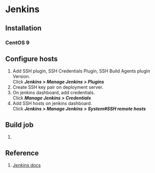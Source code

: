 # Jenkins

## Installation
### CentOS 9

## Configure hosts
1. Add SSH plugin, SSH Credentials Plugin, SSH Build Agents plugin Version.  
   Click ***Jenkins > Manage Jenkins > Plugins***  
2. Create SSH key pair on deployment server.  
3. On jenkins dashboard, add credentials.  
   Click ***Manage Jenkins > Credentials***
4. Add SSH hosts on jenkins dashboard.  
   Click ***Jenkins > Manage Jenkins > System#SSH remote hosts*** 


## Build job
1. 


## Reference
1. [Jenkins docs](https://www.jenkins.io/doc/book/installing/linux/)